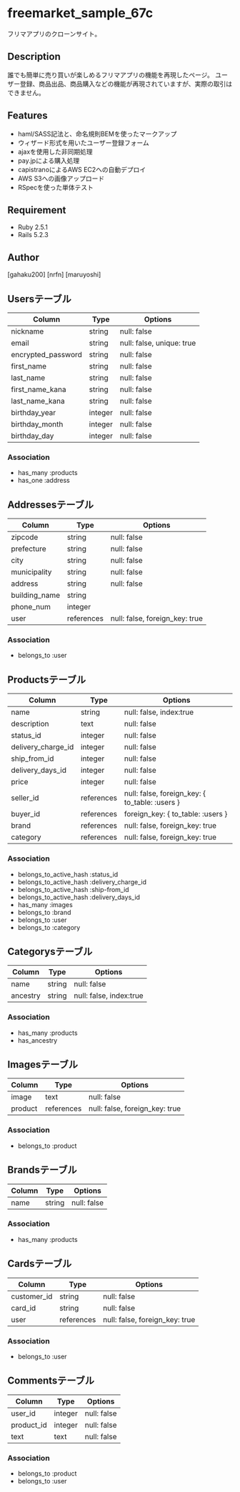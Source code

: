# freemarket_sample_67c
フリマアプリのクローンサイト。

## Description
誰でも簡単に売り買いが楽しめるフリマアプリの機能を再現したページ。
ユーザー登録、商品出品、商品購入などの機能が再現されていますが、実際の取引はできません。

## Features

- haml/SASS記法と、命名規則BEMを使ったマークアップ
- ウィザード形式を用いたユーザー登録フォーム
- ajaxを使用した非同期処理
- pay.jpによる購入処理
- capistranoによるAWS EC2への自動デプロイ
- AWS S3への画像アップロード
- RSpecを使った単体テスト

## Requirement

- Ruby 2.5.1
- Rails 5.2.3

## Author
[gahaku200]
[nrfn]
[maruyoshi]

## Usersテーブル

|Column|Type|Options|
|------|----|-------|
|nickname|string|null: false|
|email|string|null: false, unique: true|
|encrypted_password|string|null: false|
|first_name|string|null: false|
|last_name|string|null: false|
|first_name_kana|string|null: false|
|last_name_kana|string|null: false|
|birthday_year|integer|null: false|
|birthday_month|integer|null: false|
|birthday_day|integer|null: false|

### Association
- has_many :products
- has_one :address

## Addressesテーブル
|Column|Type|Options|
|------|----|-------|
|zipcode|string|null: false|
|prefecture|string|null: false|
|city|string|null: false|
|municipality|string|null: false|
|address|string|null: false|
|building_name|string|
|phone_num|integer|
|user|references|null: false, foreign_key: true|

### Association
- belongs_to :user

## Productsテーブル
|Column|Type|Options|
|------|----|-------|
|name|string|null: false, index:true|
|description|text|null: false|
|status_id|integer|null: false|
|delivery_charge_id|integer|null: false|
|ship_from_id|integer|null: false|
|delivery_days_id|integer|null: false|
|price|integer|null: false|
|seller_id|references|null: false, foreign_key: { to_table: :users }|
|buyer_id|references|foreign_key: { to_table: :users }|
|brand|references|null: false, foreign_key: true|
|category|references|null: false, foreign_key: true|

### Association
- belongs_to_active_hash :status_id
- belongs_to_active_hash :delivery_charge_id
- belongs_to_active_hash :ship-from_id
- belongs_to_active_hash :delivery_days_id
- has_many :images
- belongs_to :brand
- belongs_to :user
- belongs_to :category

## Categorysテーブル
|Column|Type|Options|
|------|----|-------|
|name|string|null: false|
|ancestry|string|null: false, index:true|

### Association
- has_many :products
- has_ancestry

## Imagesテーブル
|Column|Type|Options|
|------|----|-------|
|image|text|null: false|
|product|references|null: false, foreign_key: true|

### Association
- belongs_to :product

## Brandsテーブル
|Column|Type|Options|
|------|----|-------|
|name|string|null: false|

### Association
- has_many :products


## Cardsテーブル
|Column|Type|Options|
|------|----|-------|
|customer_id|string|null: false|
|card_id|string|null: false|
|user|references|null: false, foreign_key: true|

### Association
- belongs_to :user

## Commentsテーブル
|Column|Type|Options|
|------|----|-------|
|user_id|integer|null: false|
|product_id|integer|null: false|
|text|text|null: false|

### Association
- belongs_to :product
- belongs_to :user